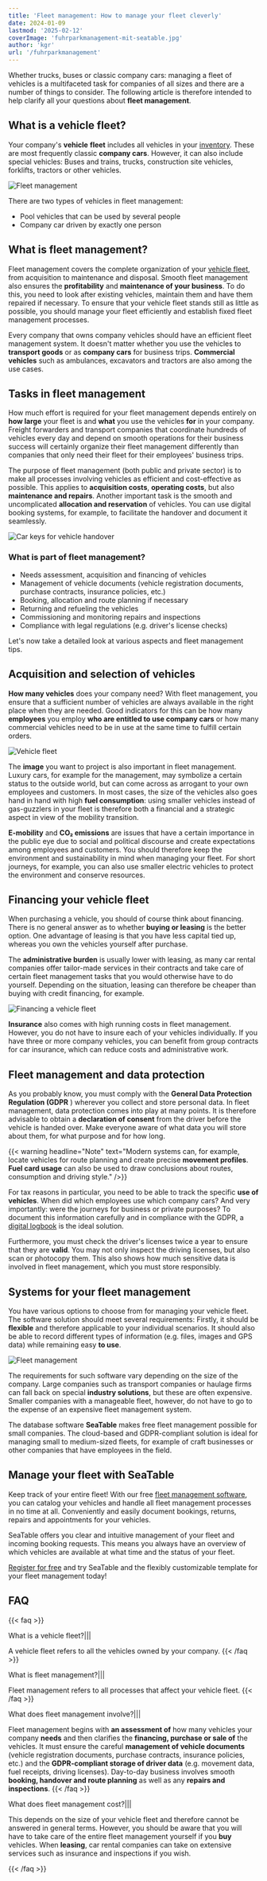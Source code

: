 ```yaml
---
title: 'Fleet management: How to manage your fleet cleverly'
date: 2024-01-09
lastmod: '2025-02-12'
coverImage: 'fuhrparkmanagement-mit-seatable.jpg'
author: 'kgr'
url: '/fuhrparkmanagement'
---
```


Whether trucks, buses or classic company cars: managing a fleet of vehicles is a multifaceted task for companies of all sizes and there are a number of things to consider. The following article is therefore intended to help clarify all your questions about **fleet management**.

## What is a vehicle fleet?

Your company's **vehicle** **fleet** includes all vehicles in your [inventory](https://seatable.io/en/inventarliste-vorlagen/). These are most frequently classic **company cars**. However, it can also include special vehicles: Buses and trains, trucks, construction site vehicles, forklifts, tractors or other vehicles.

![Fleet management](images/fuhrparkmanagement-mit-seatable.jpg)

There are two types of vehicles in fleet management:

- Pool vehicles that can be used by several people
- Company car driven by exactly one person

## What is fleet management?

Fleet management covers the complete organization of your [vehicle fleet](https://de.wikipedia.org/wiki/Fuhrpark), from acquisition to maintenance and disposal. Smooth fleet management also ensures the **profitability** and **maintenance of your business**. To do this, you need to look after existing vehicles, maintain them and have them repaired if necessary. To ensure that your vehicle fleet stands still as little as possible, you should manage your fleet efficiently and establish fixed fleet management processes.

Every company that owns company vehicles should have an efficient fleet management system. It doesn't matter whether you use the vehicles to **transport goods** or as **company cars** for business trips. **Commercial vehicles** such as ambulances, excavators and tractors are also among the use cases.

## Tasks in fleet management

How much effort is required for your fleet management depends entirely on **how large** your fleet is and **what** you use the vehicles **for** in your company. Freight forwarders and transport companies that coordinate hundreds of vehicles every day and depend on smooth operations for their business success will certainly organize their fleet management differently than companies that only need their fleet for their employees' business trips.

The purpose of fleet management (both public and private sector) is to make all processes involving vehicles as efficient and cost-effective as possible. This applies to **acquisition costs**, **operating costs**, but also **maintenance and repairs**. Another important task is the smooth and uncomplicated **allocation and reservation** of vehicles. You can use digital booking systems, for example, to facilitate the handover and document it seamlessly.

![Car keys for vehicle handover](images/Anrita1705-automobile-7600895_1280.jpg)

### What is part of fleet management?

- Needs assessment, acquisition and financing of vehicles
- Management of vehicle documents (vehicle registration documents, purchase contracts, insurance policies, etc.)
- Booking, allocation and route planning if necessary
- Returning and refueling the vehicles
- Commissioning and monitoring repairs and inspections
- Compliance with legal regulations (e.g. driver's license checks)

Let's now take a detailed look at various aspects and fleet management tips.

## Acquisition and selection of vehicles

**How many vehicles** does your company need? With fleet management, you ensure that a sufficient number of vehicles are always available in the right place when they are needed. Good indicators for this can be how many **employees** you employ **who are entitled to use company cars** or how many commercial vehicles need to be in use at the same time to fulfill certain orders.

![Vehicle fleet](images/Fahrzeugflotte.jpg)

The **image** you want to project is also important in fleet management. Luxury cars, for example for the management, may symbolize a certain status to the outside world, but can come across as arrogant to your own employees and customers. In most cases, the size of the vehicles also goes hand in hand with high **fuel consumption**: using smaller vehicles instead of gas-guzzlers in your fleet is therefore both a financial and a strategic aspect in view of the mobility transition.

**E-mobility** and **CO₂ emissions** are issues that have a certain importance in the public eye due to social and political discourse and create expectations among employees and customers. You should therefore keep the environment and sustainability in mind when managing your fleet. For short journeys, for example, you can also use smaller electric vehicles to protect the environment and conserve resources.

## Financing your vehicle fleet

When purchasing a vehicle, you should of course think about financing. There is no general answer as to whether **buying or leasing** is the better option. One advantage of leasing is that you have less capital tied up, whereas you own the vehicles yourself after purchase.

The **administrative burden** is usually lower with leasing, as many car rental companies offer tailor-made services in their contracts and take care of certain fleet management tasks that you would otherwise have to do yourself. Depending on the situation, leasing can therefore be cheaper than buying with credit financing, for example.

![Financing a vehicle fleet](images/Fuhrpark-finanzieren.jpg)

**Insurance** also comes with high running costs in fleet management. However, you do not have to insure each of your vehicles individually. If you have three or more company vehicles, you can benefit from group contracts for car insurance, which can reduce costs and administrative work.

## Fleet management and data protection

As you probably know, you must comply with the **General Data Protection Regulation (GDPR** ) wherever you collect and store personal data. In fleet management, data protection comes into play at many points. It is therefore advisable to obtain a **declaration of consent** from the driver before the vehicle is handed over. Make everyone aware of what data you will store about them, for what purpose and for how long.

{{< warning headline="Note" text="Modern systems can, for example, locate vehicles for route planning and create precise **movement profiles**. **Fuel card usage** can also be used to draw conclusions about routes, consumption and driving style." />}}

For tax reasons in particular, you need to be able to track the specific **use of vehicles**. When did which employees use which company cars? And very importantly: were the journeys for business or private purposes? To document this information carefully and in compliance with the GDPR, a [digital logbook](https://seatable.io/en/digitales-fahrtenbuch-fuehren/) is the ideal solution.

Furthermore, you must check the driver's licenses twice a year to ensure that they are **valid**. You may not only inspect the driving licenses, but also scan or photocopy them. This also shows how much sensitive data is involved in fleet management, which you must store responsibly.

## Systems for your fleet management

You have various options to choose from for managing your vehicle fleet. The software solution should meet several requirements: Firstly, it should be **flexible** and therefore applicable to your individual scenarios. It should also be able to record different types of information (e.g. files, images and GPS data) while remaining easy **to use**.

![Fleet management](images/marcin-jozwiak-kGoPcmpPT7c-unsplash.jpg)

The requirements for such software vary depending on the size of the company. Large companies such as transport companies or haulage firms can fall back on special **industry solutions**, but these are often expensive. Smaller companies with a manageable fleet, however, do not have to go to the expense of an expensive fleet management system.

The database software **SeaTable** makes free fleet management possible for small companies. The cloud-based and GDPR-compliant solution is ideal for managing small to medium-sized fleets, for example of craft businesses or other companies that have employees in the field.

## Manage your fleet with SeaTable

Keep track of your entire fleet! With our free [fleet management software](https://seatable.io/en/vorlage/qsxitf8ktcojsuivrormnq/), you can catalog your vehicles and handle all fleet management processes in no time at all. Conveniently and easily document bookings, returns, repairs and appointments for your vehicles.

SeaTable offers you clear and intuitive management of your fleet and incoming booking requests. This means you always have an overview of which vehicles are available at what time and the status of your fleet.

[Register for free](https://seatable.io/en/registrierung/) and try SeaTable and the flexibly customizable template for your fleet management today!

## FAQ

{{< faq >}}

What is a vehicle fleet?|||

A vehicle fleet refers to all the vehicles owned by your company.
{{< /faq >}}

What is fleet management?|||

Fleet management refers to all processes that affect your vehicle fleet.
{{< /faq >}}

What does fleet management involve?|||

Fleet management begins with **an assessment of** how many vehicles your company **needs** and then clarifies the **financing, purchase or sale of** the vehicles. It must ensure the careful **management of vehicle documents** (vehicle registration documents, purchase contracts, insurance policies, etc.) and the **GDPR-compliant storage of driver data** (e.g. movement data, fuel receipts, driving licenses). Day-to-day business involves smooth **booking, handover and route planning** as well as any **repairs and inspections**.
{{< /faq >}}

What does fleet management cost?|||

This depends on the size of your vehicle fleet and therefore cannot be answered in general terms. However, you should be aware that you will have to take care of the entire fleet management yourself if you **buy** vehicles. When **leasing**, car rental companies can take on extensive services such as insurance and inspections if you wish.

{{< /faq >}}
